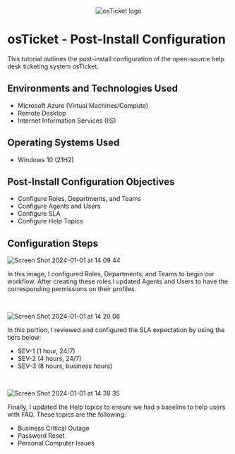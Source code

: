 <p align="center">
<img src="https://i.imgur.com/Clzj7Xs.png" alt="osTicket logo"/>
</p>

<h1>osTicket - Post-Install Configuration</h1>
This tutorial outlines the post-install configuration of the open-source help desk ticketing system osTicket.<br />


<h2>Environments and Technologies Used</h2>

- Microsoft Azure (Virtual Machines/Compute)
- Remote Desktop
- Internet Information Services (IIS)

<h2>Operating Systems Used </h2>

- Windows 10</b> (21H2)

<h2>Post-Install Configuration Objectives</h2>

- Configure Roles, Departments, and Teams
- Configure Agents and Users
- Configure SLA
- Configure Help Topics

<h2>Configuration Steps</h2>

<p>

![Screen Shot 2024-01-01 at 14 09 44](https://github.com/TheTechPrince/post-install-config/assets/128175325/aead3d79-cd67-41ac-a10e-5d38b62ab622)

</p>
<p>
In this image, I configured Roles, Departments, and Teams to begin our workflow. After creating these roles I updated Agents and Users to have the corresponding permissions on their profiles. 

</p>
<br />

<p>

![Screen Shot 2024-01-01 at 14 20 06](https://github.com/TheTechPrince/post-install-config/assets/128175325/f5ede587-557a-4bc8-925b-f7cca8532e4b)



</p>
<p>
In this portion, I reviewed and configured the SLA expectation by using the tiers below:

  - SEV-1 (1 hour, 24/7)
  - SEV-2 (4 hours, 24/7)
  - SEV-3 (8 hours, business hours)
</p>
<br />

<p>

![Screen Shot 2024-01-01 at 14 38 35](https://github.com/TheTechPrince/post-install-config/assets/128175325/f1e79a0f-8a2e-465c-ad70-4b857dafc96a)

  
</p>
<p>
Finally, I updated the Help topics to ensure we had a baseline to help users with FAQ. These topics are the following: 

  - Business Critical Outage
  - Password Reset
  - Personal Computer Issues

</p>
<br />
